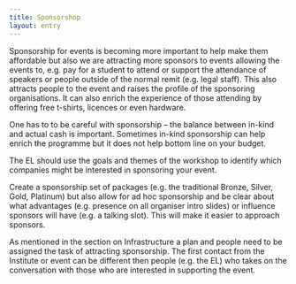 ```yaml
---
title: Sponsorshop
layout: entry
---
```

Sponsorship for events is becoming more important to help make them affordable but also we are attracting more sponsors to events allowing the events to, e.g. pay for a student to attend or support the attendance of speakers or people outside of the normal remit (e.g. legal staff). This also attracts people to the event and raises the profile of the sponsoring organisations. It can also enrich the experience of those attending by offering free t-shirts, licences or even hardware.

One has to to be careful with sponsorship – the balance between in-kind and actual cash is important. Sometimes in-kind sponsorship can help enrich the programme but it does not help bottom line on your budget.

The EL should use the goals and themes of the workshop to identify which companies might be interested in sponsoring your event.

Create a sponsorship set of packages (e.g. the traditional Bronze, Silver, Gold, Platinum) but also allow for ad hoc sponsorship and be clear about what advantages (e.g. presence on all organiser intro slides) or influence sponsors will have (e.g. a talking slot). This will  make it easier to approach sponsors.

As mentioned in the section on Infrastructure a plan and people need to be assigned the task of attracting sponsorship. The first contact from the Institute or event can be different then people (e.g. the EL) who takes on the conversation with those who are interested in supporting the event.

